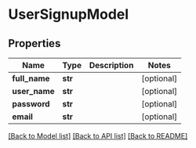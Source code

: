 # UserSignupModel

## Properties
Name | Type | Description | Notes
------------ | ------------- | ------------- | -------------
**full_name** | **str** |  | [optional] 
**user_name** | **str** |  | [optional] 
**password** | **str** |  | [optional] 
**email** | **str** |  | [optional] 

[[Back to Model list]](../README.md#documentation-for-models) [[Back to API list]](../README.md#documentation-for-api-endpoints) [[Back to README]](../README.md)


